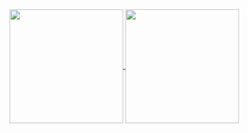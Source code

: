 <a href="https://github.com/anuraghazra/github-readme-stats">
  <img height= "200px" align="center" src="https://github-readme-stats.vercel.app/api?username=zanhorvat&count_private=true&show_icons=true&include_all_commits=true&show_icons=true&theme=github_dark&custom_title=Here%20are%20some%20of%20my%20stats" />
</a>
<a href="https://github.com/anuraghazra/convoychat">
  <img height= "200px" align="center" src="https://github-readme-stats.vercel.app/api/top-langs/?username=zanhorvat&layout=compact&theme=github_dark&show_icons=true&langs_count=6&custom_title=Here%20are%20some%20languages%20I%27ve%20used" />
</a>
